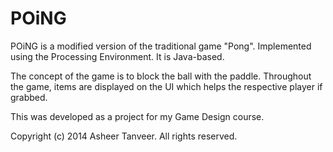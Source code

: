 POiNG
=====

POiNG is a modified version of the traditional game "Pong". Implemented using the Processing Environment. It is Java-based.

The concept of the game is to block the ball with the paddle. Throughout the game, items are displayed on the UI which helps the 
respective player if grabbed.

This was developed as a project for my Game Design course.

Copyright (c) 2014 Asheer Tanveer. All rights reserved.
